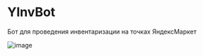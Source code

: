 # YInvBot
Бот для проведения инвентаризации на точках ЯндексМаркет

![image](https://github.com/V9M9/YInvBot/assets/116115716/ec7acf0a-096e-4382-8c08-63c005238afd)
